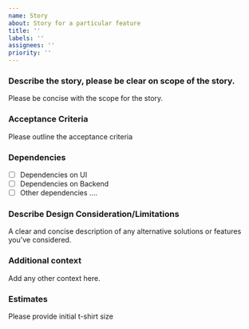 ```yaml
---
name: Story
about: Story for a particular feature
title: ''
labels: ''
assignees: ''
priority: ''
---
```


### Describe the story, please be clear on scope of the story.
Please be concise with the scope for the story.

### Acceptance Criteria
Please outline the acceptance criteria

### Dependencies
- [ ] Dependencies on UI
- [ ] Dependencies on Backend
- [ ] Other dependencies ....

### Describe Design Consideration/Limitations
A clear and concise description of any alternative solutions or features you've considered.

### Additional context
Add any other context here.

### Estimates
Please provide initial t-shirt size
